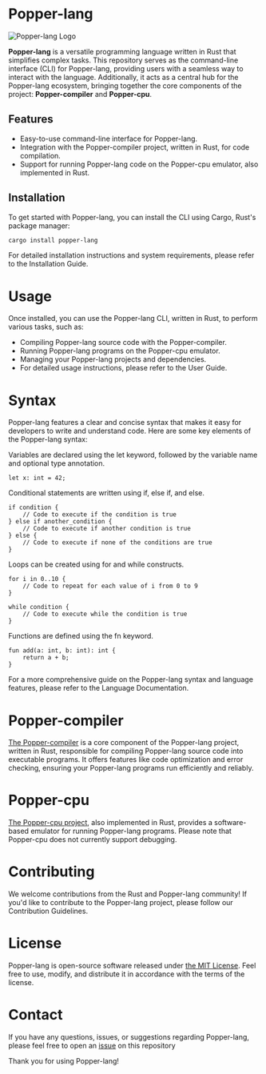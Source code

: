 # Popper-lang

![Popper-lang Logo](https://example.com/popper-lang-logo.png)

**Popper-lang** is a versatile programming language written in Rust that simplifies complex tasks. This repository serves as the command-line interface (CLI) for Popper-lang, providing users with a seamless way to interact with the language. Additionally, it acts as a central hub for the Popper-lang ecosystem, bringing together the core components of the project: **Popper-compiler** and **Popper-cpu**.

## Features

- Easy-to-use command-line interface for Popper-lang.
- Integration with the Popper-compiler project, written in Rust, for code compilation.
- Support for running Popper-lang code on the Popper-cpu emulator, also implemented in Rust.

## Installation

To get started with Popper-lang, you can install the CLI using Cargo, Rust's package manager:

```bash
cargo install popper-lang
```

For detailed installation instructions and system requirements, please refer to the Installation Guide.

# Usage
Once installed, you can use the Popper-lang CLI, written in Rust, to perform various tasks, such as:

 - Compiling Popper-lang source code with the Popper-compiler.
 - Running Popper-lang programs on the Popper-cpu emulator.
 - Managing your Popper-lang projects and dependencies.
 - For detailed usage instructions, please refer to the User Guide.

# Syntax
Popper-lang features a clear and concise syntax that makes it easy for developers to write and understand code. Here are some key elements of the Popper-lang syntax:

Variables are declared using the let keyword, followed by the variable name and optional type annotation.

```
let x: int = 42;
```
Conditional statements are written using if, else if, and else.
```
if condition {
    // Code to execute if the condition is true
} else if another_condition {
    // Code to execute if another condition is true
} else {
    // Code to execute if none of the conditions are true
}
```
Loops can be created using for and while constructs.

```
for i in 0..10 {
    // Code to repeat for each value of i from 0 to 9
}
```

```
while condition {
    // Code to execute while the condition is true
}
```
Functions are defined using the fn keyword.

```
fun add(a: int, b: int): int {
    return a + b;
}
```
For a more comprehensive guide on the Popper-lang syntax and language features, please refer to the Language Documentation.

# Popper-compiler
[The Popper-compiler](https://github.com/popper-lang/popper-compiler) is a core component of the Popper-lang project, written in Rust, responsible for compiling Popper-lang source code into executable programs. It offers features like code optimization and error checking, ensuring your Popper-lang programs run efficiently and reliably.

# Popper-cpu
[The Popper-cpu project](https://github.com/popper-lang/popper-cpu/), also implemented in Rust, provides a software-based emulator for running Popper-lang programs. Please note that Popper-cpu does not currently support debugging.

# Contributing
We welcome contributions from the Rust and Popper-lang community! If you'd like to contribute to the Popper-lang project, please follow our Contribution Guidelines.

# License
Popper-lang is open-source software released under [the MIT License](/LICENSE). Feel free to use, modify, and distribute it in accordance with the terms of the license.

# Contact
If you have any questions, issues, or suggestions regarding Popper-lang, please feel free to open an [issue](https://github.com/popper-lang/popper-lang/issues) on this repository

Thank you for using Popper-lang!

